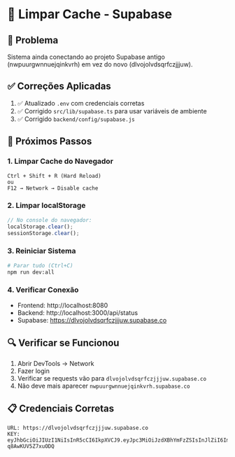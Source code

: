 # 🧹 Limpar Cache - Supabase

## 🎯 Problema
Sistema ainda conectando ao projeto Supabase antigo (nwpuurgwnnuejqinkvrh) em vez do novo (dlvojolvdsqrfczjjjuw).

## ✅ Correções Aplicadas
1. ✅ Atualizado `.env` com credenciais corretas
2. ✅ Corrigido `src/lib/supabase.ts` para usar variáveis de ambiente
3. ✅ Corrigido `backend/config/supabase.js`

## 🚀 Próximos Passos

### 1. Limpar Cache do Navegador
```
Ctrl + Shift + R (Hard Reload)
ou
F12 → Network → Disable cache
```

### 2. Limpar localStorage
```javascript
// No console do navegador:
localStorage.clear();
sessionStorage.clear();
```

### 3. Reiniciar Sistema
```bash
# Parar tudo (Ctrl+C)
npm run dev:all
```

### 4. Verificar Conexão
- Frontend: http://localhost:8080
- Backend: http://localhost:3000/api/status
- Supabase: https://dlvojolvdsqrfczjjjuw.supabase.co

## 🔍 Verificar se Funcionou
1. Abrir DevTools → Network
2. Fazer login
3. Verificar se requests vão para `dlvojolvdsqrfczjjjuw.supabase.co`
4. Não deve mais aparecer `nwpuurgwnnuejqinkvrh.supabase.co`

## 📋 Credenciais Corretas
```
URL: https://dlvojolvdsqrfczjjjuw.supabase.co
KEY: eyJhbGciOiJIUzI1NiIsInR5cCI6IkpXVCJ9.eyJpc3MiOiJzdXBhYmFzZSIsInJlZiI6ImRsdm9qb2x2ZHNxcmZjempqanV3Iiwicm9sZSI6ImFub24iLCJpYXQiOjE3NTc1ODcwNjUsImV4cCI6MjA3MzE2MzA2NX0.J5CE7TrRJj8C0gWjbokSkMSRW1S-q8AwKUV5Z7xuODQ
```